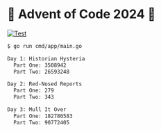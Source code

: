 # 🎁 Advent of Code 2024 🎁

[![Test](https://github.com/jskrd/advent-of-code-2024/actions/workflows/test.yml/badge.svg)](https://github.com/jskrd/advent-of-code-2024/actions/workflows/test.yml)

```sh
$ go run cmd/app/main.go

Day 1: Historian Hysteria
  Part One: 3508942
  Part Two: 26593248

Day 2: Red-Nosed Reports
  Part One: 279
  Part Two: 343

Day 3: Mull It Over
  Part One: 182780583
  Part Two: 90772405
```
